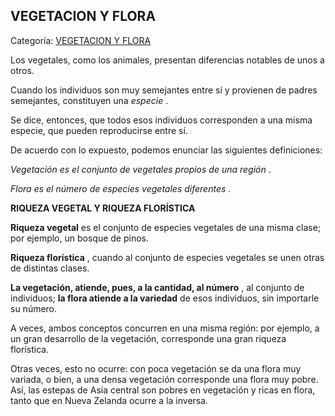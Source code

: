 ## VEGETACION Y FLORA

Categoría: [VEGETACION Y FLORA](http://descubrircorrientes.com.ar/2012/index.php/1492-geografia/6-fitogeografia/vegetacion-y-flora)

Los vegetales, como los animales, presentan diferencias notables de unos a otros.

Cuando los individuos son muy semejantes entre sí y provienen de padres semejantes, constituyen una _especie_ .

Se dice, entonces, que todos esos individuos corresponden a una misma especie, que pueden reproducirse entre sí.

De acuerdo con lo expuesto, podemos enunciar las siguientes definiciones:

_Vegetación es el conjunto de vegetales propios de una región_ .

_Flora es el número de especies vegetales diferentes_ .

**RIQUEZA VEGETAL Y RIQUEZA FLORÍSTICA**

**Riqueza vegetal** es el conjunto de especies vegetales de una misma clase; por ejemplo, un bosque de pinos.

**Riqueza florística** , cuando al conjunto de especies vegetales se unen otras de distintas clases.

**La vegetación, atiende, pues, a la cantidad, al número** , al conjunto de individuos; **la flora atiende a la variedad** de esos individuos, sin importarle su número.

A veces, ambos conceptos concurren en una misma región: por ejemplo, a un gran desarrollo de la vegetación, corresponde una gran riqueza florística.

Otras veces, esto no ocurre: con poca vegetación se da una flora muy variada, o bien, a una densa vegetación corresponde una flora muy pobre. Así, las estepas de Asia central son pobres en vegetación y ricas en flora, tanto que en Nueva Zelanda ocurre a la inversa.